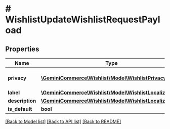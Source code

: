 # # WishlistUpdateWishlistRequestPayload


## Properties


Name | Type | Description | Notes
------------ | ------------- | ------------- | -------------
**privacy**| [**\GeminiCommerce\Wishlist\Model\WishlistPrivacy**](WishlistPrivacy.md) |  for more information please, see Model/WishlistPrivacy.php  | [optional]
**label**| [**\GeminiCommerce\Wishlist\Model\WishlistLocalizedText**](WishlistLocalizedText.md) |   | [optional]
**description**| [**\GeminiCommerce\Wishlist\Model\WishlistLocalizedText**](WishlistLocalizedText.md) |   | [optional]
**is_default**| **bool** |   | [optional]


[[Back to Model list]](../../README.md#models) [[Back to API list]](../../README.md#endpoints) [[Back to README]](../../README.md)